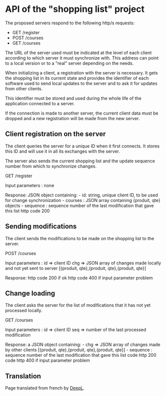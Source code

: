 # API of the "shopping list" project

The proposed servers respond to the following http/s requests:

* GET /register
* POST /courses
* GET /courses

The URL of the server used must be indicated at the level of each client according to which server it must synchronize with. This address can point to a local version or to a "real" server depending on the needs.

When initializing a client, a registration with the server is necessary. It gets the shopping list in its current state and provides the identifier of each software used to send local updates to the server and to ask it for updates from other clients.

This identifier must be stored and used during the whole life of the application connected to a server.

If the connection is made to another server, the current client data must be dropped and a new registration will be made from the new server.

## Client registration on the server

The client queries the server for a unique ID when it first connects. It stores this ID and will use it in all its exchanges with the server.

The server also sends the current shopping list and the update sequence number from which to synchronize changes.

GET /register

Input parameters :
	none
	
Response:
	JSON object containing:
		- id: string, unique client ID, to be used for change synchronization
		- courses : JSON array containing {produit, qte} objects
		- sequence : sequence number of the last modification that gave this list
	http code 200

## Sending modifications

The client sends the modifications to be made on the shopping list to the server.

POST /courses

Input parameters :
	id => client ID
	chg => JSON array of changes made locally and not yet sent to server [{produit, qte},{produit, qte},{produit, qte}]

Response:
	http code 200 if ok
	http code 400 if input parameter problem

## Change loading

The client asks the server for the list of modifications that it has not yet processed locally.

GET /courses

Input parameters :
	id => client ID
	seq => number of the last processed modification

Response:
	a JSON object containing:
		- chg => JSON array of changes made by other clients [{produit, qte},{produit, qte},{produit, qte}]
		- sequence : sequence number of the last modification that gave this list
	code http 200
	code http 400 if input parameter problem

## Translation 

Page translated from french by [DeepL](https://www.deepl.com/translator).
